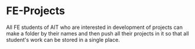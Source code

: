 # FE-Projects
All FE students of AIT who are interested in development of projects can make a folder by their names and then push all their projects in it so that all student's work can be stored in a single place.
